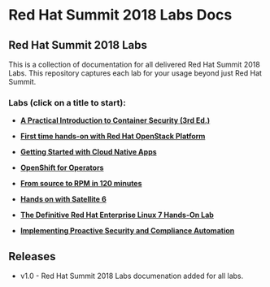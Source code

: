 # Red Hat Summit 2018 Labs Docs

## Red Hat Summit 2018 Labs 

This is a collection of documentation for all delivered Red Hat Summit 2018 Labs. This repository captures
each lab for your usage beyond just Red Hat Summit.

### Labs (click on a title to start):

 - [**A Practical Introduction to Container Security (3rd Ed.)**](rhsummitlabs/A_Practical_Introduction_to_Container_Security/README.md)

 - [**First time hands-on with Red Hat OpenStack Platform**](rhsummitlabs/First_time_hands_on_with_Red_Hat_OpenStack_Platform/README.md)

 - [**Getting Started with Cloud Native Apps**](rhsummitlabs/Getting_Started_with_Cloud_Native_Apps/README.md)

 - [**OpenShift for Operators**](rhsummitlabs/OpenShift_for_Operators/README.md)

 - [**From source to RPM in 120 minutes**](rhsummitlabs/From_Source_to_RPM_in_120_Minutes/README.md)

 - [**Hands on with Satellite 6**](rhsummitlabs/Hands_on_with_Satellite_6/README.md)

 - [**The Definitive Red Hat Enterprise Linux 7 Hands-On Lab**](rhsummitlabs/The_Definitive_Red_Hat_Enterprise_Linux_7_Hands_On_Lab/README.md)

 - [**Implementing Proactive Security and Compliance Automation**](rhsummitlabs/Implementing_Proactive_Security_and_Compliance_Automation/README.md)


Releases
--------
- v1.0 - Red Hat Summit 2018 Labs documenation added for all labs.
